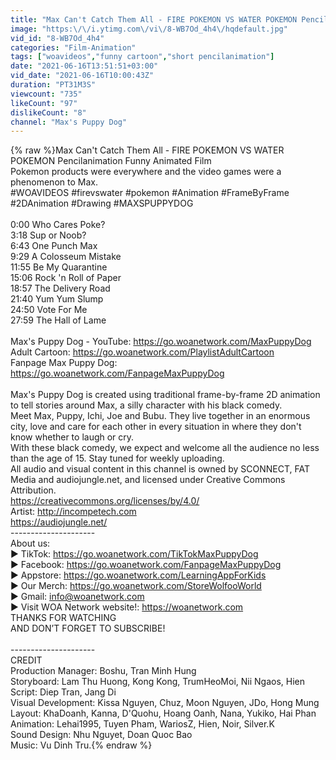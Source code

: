 ```yaml
---
title: "Max Can't Catch Them All - FIRE POKEMON VS WATER POKEMON Pencilanimation Funny Animated Film"
image: "https:\/\/i.ytimg.com\/vi\/8-WB7Od_4h4\/hqdefault.jpg"
vid_id: "8-WB7Od_4h4"
categories: "Film-Animation"
tags: ["woavideos","funny cartoon","short pencilanimation"]
date: "2021-06-16T13:51:51+03:00"
vid_date: "2021-06-16T10:00:43Z"
duration: "PT31M3S"
viewcount: "735"
likeCount: "97"
dislikeCount: "8"
channel: "Max's Puppy Dog"
---
```

{% raw %}Max Can't Catch Them All - FIRE POKEMON VS WATER POKEMON Pencilanimation Funny Animated Film<br />Pokemon products were everywhere and the video games were a phenomenon to Max.<br />#WOAVIDEOS #firevswater #pokemon #Animation #FrameByFrame #2DAnimation #Drawing #MAXSPUPPYDOG<br /><br />0:00 Who Cares Poke?<br />3:18 Sup or Noob?<br />6:43 One Punch Max<br />9:29 A Colosseum Mistake<br />11:55 Be My Quarantine<br />15:06 Rock 'n Roll of Paper<br />18:57 The Delivery Road<br />21:40 Yum Yum Slump<br />24:50 Vote For Me<br />27:59 The Hall of Lame<br /><br />Max's Puppy Dog - YouTube: <a rel="nofollow" target="blank" href="https://go.woanetwork.com/MaxPuppyDog">https://go.woanetwork.com/MaxPuppyDog</a><br />Adult Cartoon: <a rel="nofollow" target="blank" href="https://go.woanetwork.com/PlaylistAdultCartoon">https://go.woanetwork.com/PlaylistAdultCartoon</a><br />Fanpage Max Puppy Dog: <a rel="nofollow" target="blank" href="https://go.woanetwork.com/FanpageMaxPuppyDog">https://go.woanetwork.com/FanpageMaxPuppyDog</a><br /><br />Max's Puppy Dog is created using traditional frame-by-frame 2D animation to tell stories around Max, a silly character with his black comedy. <br />Meet Max, Puppy, Ichi, Joe and Bubu. They live together in an enormous city, love and care for each other in every situation in where they don't know whether to laugh or cry.<br />With these black comedy, we expect and welcome all the audience no less than the age of 15. Stay tuned for weekly uploading.<br />All audio and visual content in this channel is owned by SCONNECT, FAT Media and audiojungle.net, and licensed under Creative Commons Attribution.<br /><a rel="nofollow" target="blank" href="https://creativecommons.org/licenses/by/4.0/">https://creativecommons.org/licenses/by/4.0/</a><br />Artist: <a rel="nofollow" target="blank" href="http://incompetech.com">http://incompetech.com</a><br /><a rel="nofollow" target="blank" href="https://audiojungle.net/">https://audiojungle.net/</a><br />---------------------<br />About us:<br />► TikTok: <a rel="nofollow" target="blank" href="https://go.woanetwork.com/TikTokMaxPuppyDog">https://go.woanetwork.com/TikTokMaxPuppyDog</a><br />► Facebook: <a rel="nofollow" target="blank" href="https://go.woanetwork.com/FanpageMaxPuppyDog">https://go.woanetwork.com/FanpageMaxPuppyDog</a><br />► Appstore: <a rel="nofollow" target="blank" href="https://go.woanetwork.com/LearningAppForKids">https://go.woanetwork.com/LearningAppForKids</a><br />► Our Merch: <a rel="nofollow" target="blank" href="https://go.woanetwork.com/StoreWolfooWorld">https://go.woanetwork.com/StoreWolfooWorld</a><br />► Gmail: info@woanetwork.com<br />► Visit WOA Network website!: <a rel="nofollow" target="blank" href="https://woanetwork.com">https://woanetwork.com</a><br />THANKS FOR WATCHING<br />AND DON’T FORGET TO SUBSCRIBE!<br /><br />---------------------<br />CREDIT<br />Production Manager: Boshu, Tran Minh Hung<br />Storyboard: Lam Thu Huong, Kong Kong, TrumHeoMoi, Nii Ngaos, Hien<br />Script: Diep Tran, Jang Di<br />Visual Development: Kissa Nguyen, Chuz, Moon Nguyen, JDo, Hong Mung<br />Layout: KhaDoanh, Kanna, D'Quohu, Hoang Oanh, Nana, Yukiko, Hai Phan<br />Animation: Lehai1995, Tuyen Pham, WariosZ, Hien, Noir, Silver.K<br />Sound Design: Nhu Nguyet, Doan Quoc Bao<br />Music: Vu Dinh Tru.{% endraw %}
